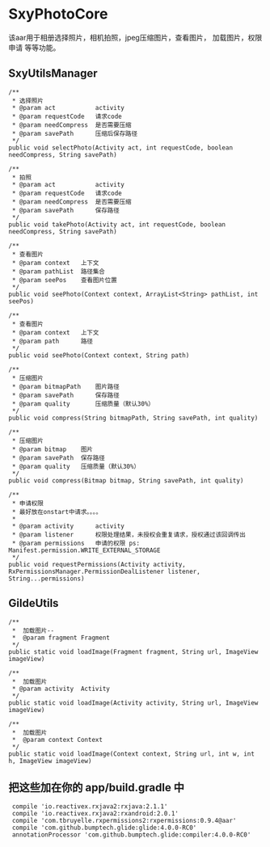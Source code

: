 # SxyPhotoCore
该aar用于相册选择照片，相机拍照，jpeg压缩图片，查看图片， 加载图片，权限申请
等等功能。


## SxyUtilsManager

    /**
     * 选择照片
     * @param act           activity
     * @param requestCode   请求code
     * @param needCompress  是否需要压缩
     * @param savePath      压缩后保存路径
     */
    public void selectPhoto(Activity act, int requestCode, boolean needCompress, String savePath)

    /**
     * 拍照
     * @param act           activity
     * @param requestCode   请求code
     * @param needCompress  是否需要压缩
     * @param savePath      保存路径
     */
    public void takePhoto(Activity act, int requestCode, boolean needCompress, String savePath)

    /**
     * 查看图片
     * @param context   上下文
     * @param pathList  路径集合
     * @param seePos    查看图片位置
     */
    public void seePhoto(Context context, ArrayList<String> pathList, int seePos)

    /**
     * 查看图片
     * @param context   上下文
     * @param path      路径
     */
    public void seePhoto(Context context, String path)

    /**
     * 压缩图片
     * @param bitmapPath    图片路径
     * @param savePath      保存路径
     * @param quality       压缩质量（默认30%）
     */
    public void compress(String bitmapPath, String savePath, int quality)

    /**
     * 压缩图片
     * @param bitmap    图片
     * @param savePath  保存路径
     * @param quality   压缩质量（默认30%）
     */
    public void compress(Bitmap bitmap, String savePath, int quality)

    /**
     * 申请权限
     * 最好放在onstart中请求。。。。
     *
     * @param activity      activity
     * @param listener      权限处理结果，未授权会重复请求，授权通过该回调传出
     * @param permissions   申请的权限 ps: Manifest.permission.WRITE_EXTERNAL_STORAGE
     */
    public void requestPermissions(Activity activity, RxPermissionsManager.PermissionDealListener listener, String...permissions)

## GildeUtils

    /**
     *  加载图片--
     *  @param fragment Fragment
     */
    public static void loadImage(Fragment fragment, String url, ImageView imageView)

    /**
     *  加载图片
     * @param activity  Activity
     */
    public static void loadImage(Activity activity, String url, ImageView imageView)

    /**
     *  加载图片
     *  @param context Context
     */
    public static void loadImage(Context context, String url, int w, int h, ImageView imageView)
    
## 把这些加在你的 app/build.gradle 中
    
     compile 'io.reactivex.rxjava2:rxjava:2.1.1'
     compile 'io.reactivex.rxjava2:rxandroid:2.0.1'
     compile 'com.tbruyelle.rxpermissions2:rxpermissions:0.9.4@aar'
     compile 'com.github.bumptech.glide:glide:4.0.0-RC0'
     annotationProcessor 'com.github.bumptech.glide:compiler:4.0.0-RC0'
    